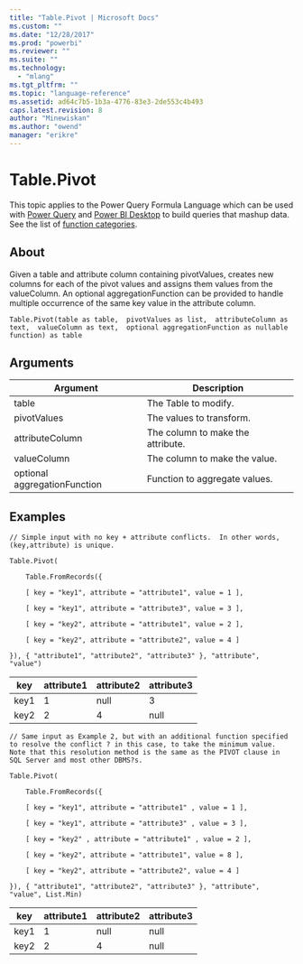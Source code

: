 ```yaml
---
title: "Table.Pivot | Microsoft Docs"
ms.custom: ""
ms.date: "12/28/2017"
ms.prod: "powerbi"
ms.reviewer: ""
ms.suite: ""
ms.technology: 
  - "mlang"
ms.tgt_pltfrm: ""
ms.topic: "language-reference"
ms.assetid: ad64c7b5-1b3a-4776-83e3-2de553c4b493
caps.latest.revision: 8
author: "Minewiskan"
ms.author: "owend"
manager: "erikre"
---
```

# Table.Pivot
This topic applies to the Power Query Formula Language which can be used with [Power Query](https://support.office.com/article/Introduction-to-Microsoft-Power-Query-for-Excel-6E92E2F4-2079-4E1F-BAD5-89F6269CD605) and [Power BI Desktop](http://go.microsoft.com/fwlink/p/?LinkId=618607) to build queries that mashup data. See the list of [function categories](https://msdn.microsoft.com/en-us/library/mt211003.aspx).  
  
## About  
Given a table and attribute column containing pivotValues, creates new columns for each of the pivot values and assigns them values from the valueColumn. An optional aggregationFunction can be provided to handle multiple occurrence of the same key value in the attribute column.  
  
```  
Table.Pivot(table as table,  pivotValues as list,  attributeColumn as text,  valueColumn as text,  optional aggregationFunction as nullable function) as table  
```  
  
## Arguments  
  
|Argument|Description|  
|------------|---------------|  
|table|The Table to modify.|  
|pivotValues|The values to transform.|  
|attributeColumn|The column to make the attribute.|  
|valueColumn|The column to make the value.|  
|optional aggregationFunction|Function to aggregate values.|  
  
## Examples  
  
```  
// Simple input with no key + attribute conflicts.  In other words, (key,attribute) is unique.  
  
Table.Pivot(  
  
    Table.FromRecords({  
  
    [ key = "key1", attribute = "attribute1", value = 1 ],  
  
    [ key = "key1", attribute = "attribute3", value = 3 ],  
  
    [ key = "key2", attribute = "attribute1", value = 2 ],  
  
    [ key = "key2", attribute = "attribute2", value = 4 ]  
  
}), { "attribute1", "attribute2", "attribute3" }, "attribute", "value")  
```  
  
|key|attribute1|attribute2|attribute3|  
|-------|--------------|--------------|--------------|  
|key1|1|null|3|  
|key2|2|4|null|  
  
```  
// Same input as Example 2, but with an additional function specified to resolve the conflict ? in this case, to take the minimum value.  Note that this resolution method is the same as the PIVOT clause in SQL Server and most other DBMS?s.  
  
Table.Pivot(  
  
    Table.FromRecords({  
  
    [ key = "key1", attribute = "attribute1" , value = 1 ],  
  
    [ key = "key1", attribute = "attribute3" , value = 3 ],  
  
    [ key = "key2" , attribute = "attribute1" , value = 2 ],  
  
    [ key = "key2", attribute = "attribute1", value = 8 ],  
  
    [ key = "key2", attribute = "attribute2", value = 4 ]  
  
}), { "attribute1", "attribute2", "attribute3" }, "attribute", "value", List.Min)  
```  
  
|key|attribute1|attribute2|attribute3|  
|-------|--------------|--------------|--------------|  
|key1|1|null|null|  
|key2|2|4|null|  
  
